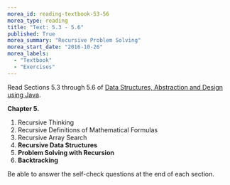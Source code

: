 ```yaml
---
morea_id: reading-textbook-53-56
morea_type: reading
title: "Text: 5.3 - 5.6"
published: True
morea_summary: "Recursive Problem Solving"
morea_start_date: "2016-10-26"
morea_labels: 
  - "Textbook"
  - "Exercises"
---
```


Read Sections 5.3 through 5.6 of
[Data Structures, Abstraction and Design using Java](http://www.wiley.com/WileyCDA/WileyTitle/productCd-EHEP001607.html).

**Chapter 5.**

1. Recursive Thinking
2. Recursive Definitions of Mathematical Formulas
3. Recursive Array Search
4. **Recursive Data Structures**
5. **Problem Solving with Recursion**
6. **Backtracking**

Be able to answer the self-check questions at the end of each section.

